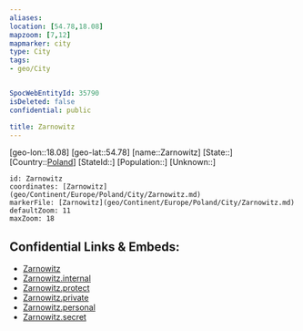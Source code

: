 ```yaml
---
aliases: 
location: [54.78,18.08]
mapzoom: [7,12] 
mapmarker: city 
type: City
tags:
- geo/City


SpocWebEntityId: 35790
isDeleted: false
confidential: public

title: Zarnowitz
---
```

[geo-lon::18.08]
[geo-lat::54.78]
[name::Zarnowitz]
[State::]
[Country::[Poland](geo/Continent/Europe/Poland.md)]
[StateId::]
[Population::]
[Unknown::]


```leaflet
id: Zarnowitz
coordinates: [Zarnowitz](geo/Continent/Europe/Poland/City/Zarnowitz.md)
markerFile: [Zarnowitz](geo/Continent/Europe/Poland/City/Zarnowitz.md)
defaultZoom: 11 
maxZoom: 18
```


## Confidential Links & Embeds: 
- [Zarnowitz](../../../../../../_public/geo/Continent/Europe/Poland/City/Zarnowitz.md) 
- [Zarnowitz.internal](../../../../../../_internal/geo/Continent/Europe/Poland/City/Zarnowitz.internal.md) 
- [Zarnowitz.protect](../../../../../../_protect/geo/Continent/Europe/Poland/City/Zarnowitz.protect.md) 
- [Zarnowitz.private](../../../../../../_private/geo/Continent/Europe/Poland/City/Zarnowitz.private.md) 
- [Zarnowitz.personal](../../../../../../_personal/geo/Continent/Europe/Poland/City/Zarnowitz.personal.md) 
- [Zarnowitz.secret](../../../../../../_secret/geo/Continent/Europe/Poland/City/Zarnowitz.secret.md) 
